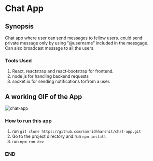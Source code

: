 # Chat App

## Synopsis

Chat app where user can send messages to fellow users. could send private message only by using "@username" included
 in the messgage. Can also broadcast message to all the users.
 
 ### Tools Used
 1. React, reactstrap and react-bootstrap for frontend.
 3. node.js for handling backend requests
 5. socket.io for sending notifications to/from a user.
 
 ## A working GIF of the App
 
 ![chat-app](https://user-images.githubusercontent.com/39849261/81068130-7cce8200-8efd-11ea-85f7-a799ec3b980c.gif)
 
 ### How to run this app
 1. run `git clone https://github.com/samridhharshit/chat-app.git`
 2. Go to the project directory and run `npm install`
 3. run `npm run dev`
 
 ### END ###